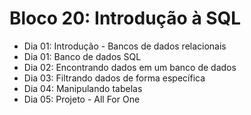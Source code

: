 # Bloco 20: Introdução à SQL
* Dia 01: Introdução - Bancos de dados relacionais
* Dia 01: Banco de dados SQL
* Dia 02: Encontrando dados em um banco de dados
* Dia 03: Filtrando dados de forma específica
* Dia 04: Manipulando tabelas
* Dia 05: Projeto - All For One
